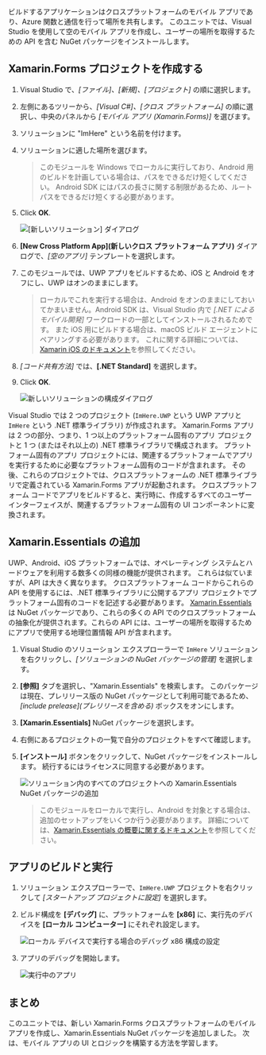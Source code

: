 ビルドするアプリケーションはクロスプラットフォームのモバイル アプリであり、Azure 関数と通信を行って場所を共有します。 このユニットでは、Visual Studio を使用して空のモバイル アプリを作成し、ユーザーの場所を取得するための API を含む NuGet パッケージをインストールします。

## <a name="create-the-xamarinforms-project"></a>Xamarin.Forms プロジェクトを作成する

1. Visual Studio で、*[ファイル]、[新規]、[プロジェクト]* の順に選択します。

1. 左側にあるツリーから、*[Visual C#]、[クロス プラットフォーム]* の順に選択し、中央のパネルから *[モバイル アプリ (Xamarin.Forms)]* を選びます。

1. ソリューションに "ImHere" という名前を付けます。

1. ソリューションに適した場所を選びます。

    > このモジュールを Windows でローカルに実行しており、Android 用のビルドを計画している場合は、パスをできるだけ短くしてください。 Android SDK にはパスの長さに関する制限があるため、ルート パスをできるだけ短くする必要があります。

1. Click **OK**.

    ![[新しいソリューション] ダイアログ](../media/2-new-solution-dialog.png)

1. **[New Cross Platform App]\(新しいクロス プラットフォーム アプリ\)** ダイアログで、*[空のアプリ]* テンプレートを選択します。

1. このモジュールでは、UWP アプリをビルドするため、iOS と Android をオフにし、UWP はオンのままにします。

    > ローカルでこれを実行する場合は、Android をオンのままにしておいてかまいません。Android SDK は、Visual Studio 内で *[.NET によるモバイル開発]* ワークロードの一部としてインストールされるためです。 また iOS 用にビルドする場合は、macOS ビルド エージェントにペアリングする必要があります。 これに関する詳細については、[Xamarin iOS のドキュメント](https://docs.microsoft.com/xamarin/ios/get-started/installation/windows/connecting-to-mac/)を参照してください。

1. *[コード共有方法]* では、**[.NET Standard]** を選択します。

1. Click **OK**.

    ![新しいソリューションの構成ダイアログ](../media/2-configure-solution-dialog.png)

Visual Studio では 2 つのプロジェクト (`ImHere.UWP` という UWP アプリと `ImHere` という .NET 標準ライブラリ) が作成されます。 Xamarin.Forms アプリは 2 つの部分、つまり、1 つ以上のプラットフォーム固有のアプリ プロジェクトと 1 つ (またはそれ以上の) .NET 標準ライブラリで構成されます。 プラットフォーム固有のアプリ プロジェクトには、関連するプラットフォームでアプリを実行するために必要なプラットフォーム固有のコードが含まれます。 その後、これらのプロジェクトでは、クロスプラットフォームの .NET 標準ライブラリで定義されている Xamarin.Forms アプリが起動されます。 クロスプラットフォーム コードでアプリをビルドすると、実行時に、作成するすべてのユーザー インターフェイスが、関連するプラットフォーム固有の UI コンポーネントに変換されます。

## <a name="adding-xamarinessentials"></a>Xamarin.Essentials の追加

UWP、Android、iOS プラットフォームでは、オペレーティング システムとハードウェアを利用する数多くの同様の機能が提供されます。 これらは似ていますが、API は大きく異なります。 クロスプラットフォーム コードからこれらの API を使用するには、.NET 標準ライブラリに公開するアプリ プロジェクトでプラットフォーム固有のコードを記述する必要があります。 [Xamarin.Essentials](https://docs.microsoft.com/xamarin/essentials/) は NuGet パッケージであり、これらの多くの API でのクロスプラットフォームの抽象化が提供されます。これらの API には、ユーザーの場所を取得するためにアプリで使用する地理位置情報 API が含まれます。

1. Visual Studio のソリューション エクスプローラーで `ImHere` ソリューションを右クリックし、*[ソリューションの NuGet パッケージの管理]* を選択します。

1. **[参照]** タブを選択し、"Xamarin.Essentials" を検索します。 このパッケージは現在、プレリリース版の NuGet パッケージとして利用可能であるため、*[include prelease]\(プレリリースを含める\)* ボックスをオンにします。

1. **[Xamarin.Essentials]** NuGet パッケージを選択します。

1. 右側にあるプロジェクトの一覧で自分のプロジェクトをすべて確認します。

1. **[インストール]** ボタンをクリックして、NuGet パッケージをインストールします。 続行するにはライセンスに同意する必要があります。

    ![ソリューション内のすべてのプロジェクトへの Xamarin.Essentials NuGet パッケージの追加](../media/2-add-essentials-nuget.png)

    > このモジュールをローカルで実行し、Android を対象とする場合は、追加のセットアップをいくつか行う必要があります。 詳細については、[Xamarin.Essentials の概要に関するドキュメント](https://docs.microsoft.com/xamarin/essentials/get-started?context=xamarin%2Fios&tabs=windows%2Candroid)を参照してください。

## <a name="building-and-running-the-app"></a>アプリのビルドと実行

1. ソリューション エクスプローラーで、`ImHere.UWP` プロジェクトを右クリックして *[スタートアップ プロジェクトに設定]* を選択します。

1. ビルド構成を **[デバッグ]** に、プラットフォームを **[x86]** に、実行先のデバイスを **[ローカル コンピューター]** にそれぞれ設定します。

    ![ローカル デバイスで実行する場合のデバッグ x86 構成の設定](../media/2-debug-configuration.png)

1. アプリのデバッグを開始します。

    ![実行中のアプリ](../media/2-debuging-app.png)

## <a name="summary"></a>まとめ

このユニットでは、新しい Xamarin.Forms クロスプラットフォームのモバイル アプリを作成し、Xamarin.Essentials NuGet パッケージを追加しました。 次は、モバイル アプリの UI とロジックを構築する方法を学習します。